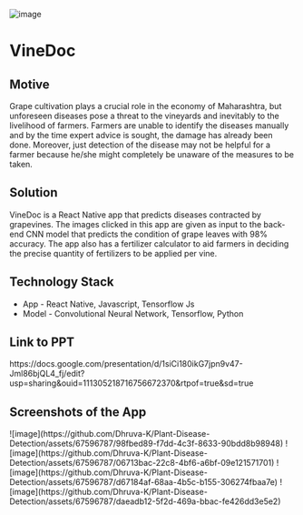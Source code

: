 ![image](https://github.com/Dhruva-K/Plant-Disease-Detection/assets/67596787/e202a639-ac0d-43cb-9f2d-b35f8842efa1)

# VineDoc
## Motive
Grape cultivation plays a crucial role in the economy of Maharashtra, but unforeseen diseases pose a threat to the vineyards and inevitably to the livelihood of farmers. Farmers are unable to identify the diseases manually and by the time expert advice is sought, the damage has already been done. 
Moreover, just detection of the disease may not be helpful for a farmer because he/she might completely be unaware of the measures to be taken.


## Solution
VineDoc is a React Native app that predicts diseases contracted by grapevines. The images clicked in this app are given as input to the back-end CNN model that predicts the condition of grape leaves with 98% accuracy. 
The app also has a fertilizer calculator to aid farmers in deciding the precise quantity of fertilizers to be applied per vine.


<h2>Technology Stack</h2>

* App - React Native, Javascript, Tensorflow Js
* Model - Convolutional Neural Network, Tensorflow, Python

<h2> Link to PPT</h2>
https://docs.google.com/presentation/d/1siCi180ikG7jpn9v47-Jml86bjQL4_fj/edit?usp=sharing&ouid=111305218716756672370&rtpof=true&sd=true

<h2>Screenshots of the App</h2>
![image](https://github.com/Dhruva-K/Plant-Disease-Detection/assets/67596787/98fbed89-f7dd-4c3f-8633-90bdd8b98948) 
![image](https://github.com/Dhruva-K/Plant-Disease-Detection/assets/67596787/06713bac-22c8-4bf6-a6bf-09e121571701)
![image](https://github.com/Dhruva-K/Plant-Disease-Detection/assets/67596787/d67184af-68aa-4b5c-b155-306274fbaa7e) 
![image](https://github.com/Dhruva-K/Plant-Disease-Detection/assets/67596787/daeadb12-5f2d-469a-bbac-fe426dd3e5e2)




